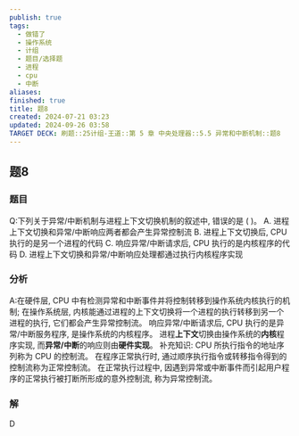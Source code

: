 ```yaml
---
publish: true
tags:
  - 做错了
  - 操作系统
  - 计组
  - 题目/选择题
  - 进程
  - cpu
  - 中断
aliases: 
finished: true
title: 题8
created: 2024-07-21 03:23
updated: 2024-09-26 03:58
TARGET DECK: 刷题::25计组-王道::第 5 章 中央处理器::5.5 异常和中断机制::题8
---
```

## 题8
### 题目
Q:下列关于异常/中断机制与进程上下文切换机制的叙述中, 错误的是 ( )。
A. 进程上下文切换和异常/中断响应两者都会产生异常控制流
B. 进程上下文切换后, CPU 执行的是另一个进程的代码
C. 响应异常/中断请求后, CPU 执行的是内核程序的代码
D. 进程上下文切换和异常/中断响应处理都通过执行内核程序实现
### 分析
A:在硬件层, CPU 中有检测异常和中断事件并将控制转移到操作系统内核执行的机制; 
在操作系统层, 内核能通过进程的上下文切换将一个进程的执行转移到另一个进程的执行, 它们都会产生异常控制流。
响应异常/中断请求后, CPU 执行的是异常/中断服务程序, 是操作系统的内核程序。
进程**上下文**切换由操作系统的**内核**程序实现, 而**异常/中断**的响应则由**硬件实现**。
补充知识: CPU 所执行指令的地址序列称为 CPU 的控制流。
在程序正常执行时, 通过顺序执行指令或转移指令得到的控制流称为正常控制流。
在正常执行过程中, 因遇到异常或中断事件而引起用户程序的正常执行被打断所形成的意外控制流, 称为异常控制流。
### 解
D
<!--ID: 1727368451438-->


